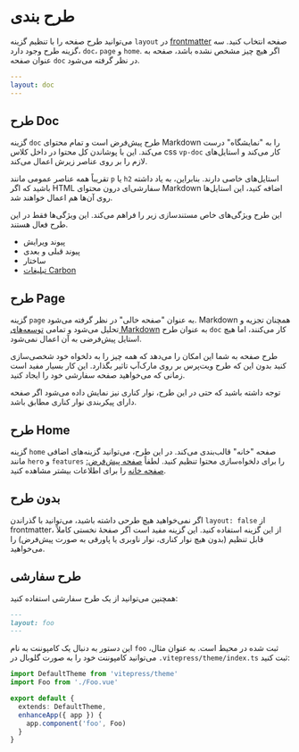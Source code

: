 # طرح بندی

می‌توانید طرح صفحه را با تنظیم گزینه `layout` در [frontmatter](./frontmatter-config) صفحه انتخاب کنید. سه گزینه طرح وجود دارد، `doc`، `page` و `home`. اگر هیچ چیز مشخص نشده باشد، صفحه به عنوان صفحه `doc` در نظر گرفته می‌شود.

```yaml
---
layout: doc
---
```

## طرح Doc

گزینه `doc` طرح پیش‌فرض است و تمام محتوای Markdown را به "نمایشگاه" درست می‌کند. این با پوشاندن کل محتوا در داخل کلاس css `vp-doc` کار می‌کند و استایل‌های لازم را بر روی عناصر زیرش اعمال می‌کند.

تقریباً همه عناصر عمومی مانند `p` یا `h2` استایل‌های خاصی دارند. بنابراین، به یاد داشته باشید که اگر HTML سفارشی‌ای درون محتوای Markdown اضافه کنید، این استایل‌ها روی آن‌ها هم اعمال خواهند شد.

این طرح ویژگی‌های خاص مستندسازی زیر را فراهم می‌کند. این ویژگی‌ها فقط در این طرح فعال هستند.

- پیوند ویرایش
- پیوند قبلی و بعدی
- ساختار
- [تبلیغات Carbon](./default-theme-carbon-ads)

## طرح Page

گزینه `page` به عنوان "صفحه خالی" در نظر گرفته می‌شود. Markdown همچنان تجزیه و تحلیل می‌شود و تمامی [توسعه‌های Markdown](../guide/markdown) به عنوان طرح `doc` کار می‌کنند، اما هیچ استایل پیش‌فرضی به آن اعمال نمی‌شود.

طرح صفحه به شما این امکان را می‌دهد که همه چیز را به دلخواه خود شخصی‌سازی کنید بدون این که طرح ویت‌پرس بر روی مارک‌آپ تاثیر بگذارد. این کار بسیار مفید است زمانی که می‌خواهید صفحه سفارشی خود را ایجاد کنید.

توجه داشته باشید که حتی در این طرح، نوار کناری نیز نمایش داده می‌شود اگر صفحه دارای پیکربندی نوار کناری مطابق باشد.

## طرح Home

گزینه `home` صفحه "خانه" قالب‌بندی می‌کند. در این طرح، می‌توانید گزینه‌های اضافی مانند `hero` و `features` را برای دلخواه‌سازی محتوا تنظیم کنید. لطفاً [صفحه پیش‌فرض: صفحه خانه](./default-theme-home-page) را برای اطلاعات بیشتر مشاهده کنید.

## بدون طرح

اگر نمی‌خواهید هیچ طرحی داشته باشید، می‌توانید با گذراندن `layout: false` از frontmatter، از این گزینه استفاده کنید. این گزینه مفید است اگر صفحهٔ نخستی کاملاً قابل تنظیم (بدون هیچ نوار کناری، نوار ناوبری یا پاورقی به صورت پیش‌فرض) را می‌خواهید.

## طرح سفارشی

همچنین می‌توانید از یک طرح سفارشی استفاده کنید:

```md
---
layout: foo
---
```

این دستور به دنبال یک کامپوننت به نام `foo` ثبت شده در محیط است. به عنوان مثال، می‌توانید کامپوننت خود را به صورت گلوبال در `.vitepress/theme/index.ts` ثبت کنید:

```ts
import DefaultTheme from 'vitepress/theme'
import Foo from './Foo.vue'

export default {
  extends: DefaultTheme,
  enhanceApp({ app }) {
    app.component('foo', Foo)
  }
}
```